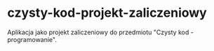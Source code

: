 # czysty-kod-projekt-zaliczeniowy
Aplikacja jako projekt zaliczeniowy do przedmiotu "Czysty kod - programowanie".
